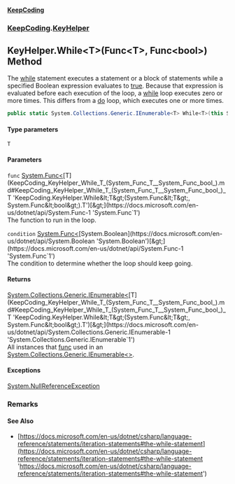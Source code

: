 #### [KeepCoding](index.md 'index')
### [KeepCoding](KeepCoding.md 'KeepCoding').[KeyHelper](KeepCoding_KeyHelper.md 'KeepCoding.KeyHelper')
## KeyHelper.While&lt;T&gt;(Func&lt;T&gt;, Func&lt;bool&gt;) Method
The [while](https://docs.microsoft.com/en-us/dotnet/csharp/language-reference/keywords/while 'https://docs.microsoft.com/en-us/dotnet/csharp/language-reference/keywords/while') statement executes a statement or a block of statements while a specified Boolean expression evaluates to [true](https://docs.microsoft.com/en-us/dotnet/csharp/language-reference/builtin-types/bool 'https://docs.microsoft.com/en-us/dotnet/csharp/language-reference/builtin-types/bool'). Because that expression is evaluated before each execution of the loop, a [while](https://docs.microsoft.com/en-us/dotnet/csharp/language-reference/keywords/while 'https://docs.microsoft.com/en-us/dotnet/csharp/language-reference/keywords/while') loop executes zero or more times. This differs from a [do](https://docs.microsoft.com/en-us/dotnet/csharp/language-reference/keywords/do 'https://docs.microsoft.com/en-us/dotnet/csharp/language-reference/keywords/do') loop, which executes one or more times.  
```csharp
public static System.Collections.Generic.IEnumerable<T> While<T>(this System.Func<T> func, System.Func<bool> condition);
```
#### Type parameters
<a name='KeepCoding_KeyHelper_While_T_(System_Func_T__System_Func_bool_)_T'></a>
`T`  
  
#### Parameters
<a name='KeepCoding_KeyHelper_While_T_(System_Func_T__System_Func_bool_)_func'></a>
`func` [System.Func&lt;](https://docs.microsoft.com/en-us/dotnet/api/System.Func-1 'System.Func`1')[T](KeepCoding_KeyHelper_While_T_(System_Func_T__System_Func_bool_).md#KeepCoding_KeyHelper_While_T_(System_Func_T__System_Func_bool_)_T 'KeepCoding.KeyHelper.While&lt;T&gt;(System.Func&lt;T&gt;, System.Func&lt;bool&gt;).T')[&gt;](https://docs.microsoft.com/en-us/dotnet/api/System.Func-1 'System.Func`1')  
The function to run in the loop.
  
<a name='KeepCoding_KeyHelper_While_T_(System_Func_T__System_Func_bool_)_condition'></a>
`condition` [System.Func&lt;](https://docs.microsoft.com/en-us/dotnet/api/System.Func-1 'System.Func`1')[System.Boolean](https://docs.microsoft.com/en-us/dotnet/api/System.Boolean 'System.Boolean')[&gt;](https://docs.microsoft.com/en-us/dotnet/api/System.Func-1 'System.Func`1')  
The condition to determine whether the loop should keep going.
  
#### Returns
[System.Collections.Generic.IEnumerable&lt;](https://docs.microsoft.com/en-us/dotnet/api/System.Collections.Generic.IEnumerable-1 'System.Collections.Generic.IEnumerable`1')[T](KeepCoding_KeyHelper_While_T_(System_Func_T__System_Func_bool_).md#KeepCoding_KeyHelper_While_T_(System_Func_T__System_Func_bool_)_T 'KeepCoding.KeyHelper.While&lt;T&gt;(System.Func&lt;T&gt;, System.Func&lt;bool&gt;).T')[&gt;](https://docs.microsoft.com/en-us/dotnet/api/System.Collections.Generic.IEnumerable-1 'System.Collections.Generic.IEnumerable`1')  
All instances that [func](KeepCoding_KeyHelper_While_T_(System_Func_T__System_Func_bool_).md#KeepCoding_KeyHelper_While_T_(System_Func_T__System_Func_bool_)_func 'KeepCoding.KeyHelper.While&lt;T&gt;(System.Func&lt;T&gt;, System.Func&lt;bool&gt;).func') used in an [System.Collections.Generic.IEnumerable&lt;&gt;](https://docs.microsoft.com/en-us/dotnet/api/System.Collections.Generic.IEnumerable-1 'System.Collections.Generic.IEnumerable`1').
#### Exceptions
[System.NullReferenceException](https://docs.microsoft.com/en-us/dotnet/api/System.NullReferenceException 'System.NullReferenceException')  
### Remarks
#### See Also
- [https://docs.microsoft.com/en-us/dotnet/csharp/language-reference/statements/iteration-statements#the-while-statement](https://docs.microsoft.com/en-us/dotnet/csharp/language-reference/statements/iteration-statements#the-while-statement 'https://docs.microsoft.com/en-us/dotnet/csharp/language-reference/statements/iteration-statements#the-while-statement')

